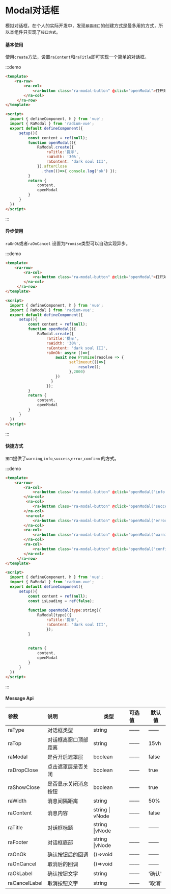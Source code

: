 # Modal对话框
模拟对话框，在个人的实际开发中，发现`暴露接口`的创建方式是最多用的方式，所以本组件只实现了`接口方式`。



#### 基本使用

使用`create`方法，设置`raContent`和`raTitle`即可实现一个简单的对话框。

:::demo

```html
<template>
    <ra-row>
        <ra-col>
            <ra-button class="ra-modal-button" @click="openModal">打开对话框</ra-button>
        </ra-col>
     </ra-row>
</template>

<script>
  import { defineComponent, h } from 'vue';
  import { RaModal } from 'radium-vue';
  export default defineComponent({
      setup(){
          const content = ref(null);
          function openModal(){
              RaModal.create({ 
                  raTitle:'提示',
                  raWidth: '30%',
                  raContent: 'dark soul III',
              }).afterClose
                .then(()=>{ console.log('ok') });
          }
          return {
              content,
              openModal
          }
      }
  })
</script>
```

:::



#### 异步使用

`raOnOk`或者`raOnCancel` 设置为`Promise`类型可以自动实现异步。

:::demo

```html
<template>
    <ra-row>
        <ra-col>
            <ra-button class="ra-modal-button" @click="openModal">打开对话框</ra-button>
        </ra-col>
     </ra-row>
</template>

<script>
  import { defineComponent, h } from 'vue';
  import { RaModal } from 'radium-vue';
  export default defineComponent({
      setup(){
          const content = ref(null);
          function openModal(){
              RaModal.create({ 
                  raTitle:'提示', 
                  raWidth: '30%',
                  raContent: 'dark soul III',
                  raOnOk: async ()=>{ 
                      await new Promise(resolve => { 
                         	setTimeout(()=>{
                                resolve();
                            },2000) 
                      }) 
                    }
                  });
          }
          return {
              content,
              openModal
          }
      }
  })
</script>
```

:::



#### 快捷方式

`接口`提供了`warning`,`info`,`success`,`error`,`comfirm` 的方式。

:::demo

```html
<template>
    <ra-row>
        <ra-col>
            <ra-button class="ra-modal-button" @click="openModal('info')">Info</ra-button>
        </ra-col>
         <ra-col>
            <ra-button class="ra-modal-button" @click="openModal('success')">Success</ra-button>
        </ra-col>
         <ra-col>
            <ra-button class="ra-modal-button" @click="openModal('error')">Error</ra-button>
        </ra-col>
        <ra-col>
            <ra-button class="ra-modal-button" @click="openModal('warning')">Warning</ra-button>
        </ra-col>
        <ra-col>
            <ra-button class="ra-modal-button" @click="openModal('confirm')">Confirm</ra-button>
        </ra-col>
     </ra-row>
</template>

<script>
  import { defineComponent, h } from 'vue';
  import { RaModal } from 'radium-vue';
  export default defineComponent({
      setup(){
          const content = ref(null);
          const isLoading = ref(false);
          
          function openModal(type:string){
              RaModal[type]({ 
                  raTitle:'提示', 
                  raContent: 'dark soul III',
                  });
          }
          
          
          return {
              content,
              openModal
          }
      }
  })
</script>
```

:::

#### Message Api

| 参数          | 说明                 | 类型            | 可选值 | 默认值 |
| :------------ | :------------------- | --------------- | :----- | ------ |
| raType        | 对话框类型           | string          | ——     | ——     |
| raTop         | 对话框离窗口顶部距离 | string          | ——     | 15vh   |
| raModal       | 是否开启遮罩层       | boolean         | ——     | false  |
| raDropClose   | 点击遮罩层是否关闭   | boolean         | ——     | true   |
| raShowClose   | 是否显示关闭消息按钮 | boolean         | ——     | true   |
| raWidth       | 消息间隔距离         | string          | ——     | 50%    |
| raContent     | 消息内容             | string \| vNode | ——     | false  |
| raTitle       | 对话框标题           | string \|vNode  | ——     | ——     |
| raFooter      | 对话框底部           | string \|vNode  | ——     | ——     |
| raOnOk        | 确认按钮后的回调     | ()=>void        | ——     | ——     |
| raOnCancel    | 取消后的回调         | ()=>void        | ——     | ——     |
| raOkLabel     | 确认按钮文字         | string          | ——     | '确认' |
| raCancelLabel | 取消按钮文字         | string          | ——     | '取消' |



